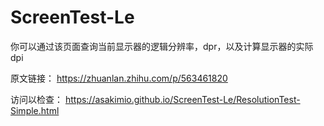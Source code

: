 # ScreenTest-Le

你可以通过该页面查询当前显示器的逻辑分辨率，dpr，以及计算显示器的实际dpi

原文链接：
https://zhuanlan.zhihu.com/p/563461820

访问以检查：
https://asakimio.github.io/ScreenTest-Le/ResolutionTest-Simple.html
